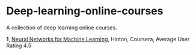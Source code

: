 # Deep-learning-online-courses
A collection of deep learning online courses.

**1**, [Neural Networks for Machine Learning](https://www.coursera.org/learn/neural-networks), Hinton, Coursera, Average User Rating 4.5
